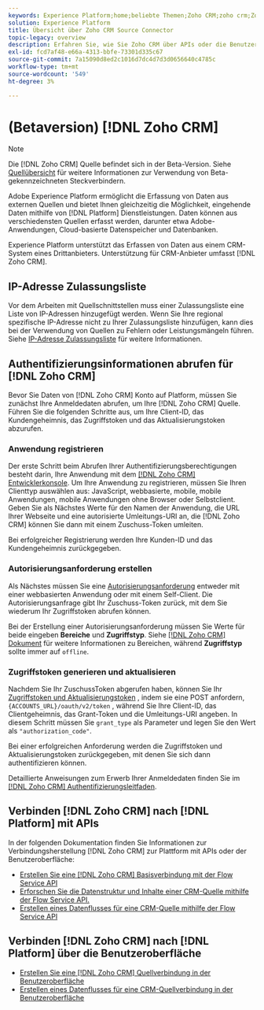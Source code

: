 ```yaml
---
keywords: Experience Platform;home;beliebte Themen;Zoho CRM;zoho crm;Zoho;Zoho
solution: Experience Platform
title: Übersicht über Zoho CRM Source Connector
topic-legacy: overview
description: Erfahren Sie, wie Sie Zoho CRM über APIs oder die Benutzeroberfläche mit Adobe Experience Platform verbinden.
exl-id: fcd7af48-e66a-4313-bbfe-73301d335c67
source-git-commit: 7a15090d8ed2c1016d7dc4d7d3d0656640c4785c
workflow-type: tm+mt
source-wordcount: '549'
ht-degree: 3%

---
```


# (Betaversion) [!DNL Zoho CRM]

>[!NOTE]
>
>Die [!DNL Zoho CRM] Quelle befindet sich in der Beta-Version. Siehe [Quellübersicht](../../home.md#terms-and-conditions) für weitere Informationen zur Verwendung von Beta-gekennzeichneten Steckverbindern.

Adobe Experience Platform ermöglicht die Erfassung von Daten aus externen Quellen und bietet Ihnen gleichzeitig die Möglichkeit, eingehende Daten mithilfe von [!DNL Platform] Dienstleistungen. Daten können aus verschiedensten Quellen erfasst werden, darunter etwa Adobe-Anwendungen, Cloud-basierte Datenspeicher und Datenbanken.

Experience Platform unterstützt das Erfassen von Daten aus einem CRM-System eines Drittanbieters. Unterstützung für CRM-Anbieter umfasst [!DNL Zoho CRM].

## IP-Adresse Zulassungsliste

Vor dem Arbeiten mit Quellschnittstellen muss einer Zulassungsliste eine Liste von IP-Adressen hinzugefügt werden. Wenn Sie Ihre regional spezifische IP-Adresse nicht zu Ihrer Zulassungsliste hinzufügen, kann dies bei der Verwendung von Quellen zu Fehlern oder Leistungsmängeln führen. Siehe [IP-Adresse Zulassungsliste](../../ip-address-allow-list.md) für weitere Informationen.

## Authentifizierungsinformationen abrufen für [!DNL Zoho CRM]

Bevor Sie Daten von [!DNL Zoho CRM] Konto auf Platform, müssen Sie zunächst Ihre Anmeldedaten abrufen, um Ihre [!DNL Zoho CRM] Quelle. Führen Sie die folgenden Schritte aus, um Ihre Client-ID, das Kundengeheimnis, das Zugriffstoken und das Aktualisierungstoken abzurufen.

### Anwendung registrieren

Der erste Schritt beim Abrufen Ihrer Authentifizierungsberechtigungen besteht darin, Ihre Anwendung mit dem [[!DNL Zoho CRM] Entwicklerkonsole](https://accounts.zoho.com/). Um Ihre Anwendung zu registrieren, müssen Sie Ihren Clienttyp auswählen aus: JavaScript, webbasierte, mobile, mobile Anwendungen, mobile Anwendungen ohne Browser oder Selbstclient. Geben Sie als Nächstes Werte für den Namen der Anwendung, die URL Ihrer Webseite und eine autorisierte Umleitungs-URI an, die [!DNL Zoho CRM] können Sie dann mit einem Zuschuss-Token umleiten.

Bei erfolgreicher Registrierung werden Ihre Kunden-ID und das Kundengeheimnis zurückgegeben.

### Autorisierungsanforderung erstellen

Als Nächstes müssen Sie eine [Autorisierungsanforderung](https://www.zoho.com/crm/developer/docs/api/v2/auth-request.html) entweder mit einer webbasierten Anwendung oder mit einem Self-Client. Die Autorisierungsanfrage gibt Ihr Zuschuss-Token zurück, mit dem Sie wiederum Ihr Zugriffstoken abrufen können.

Bei der Erstellung einer Autorisierungsanforderung müssen Sie Werte für beide eingeben **Bereiche** und **Zugriffstyp**. Siehe [[!DNL Zoho CRM] Dokument](https://www.zoho.com/crm/developer/docs/api/v2/scopes.html) für weitere Informationen zu Bereichen, während **Zugriffstyp** sollte immer auf `offline`.

### Zugriffstoken generieren und aktualisieren

Nachdem Sie Ihr ZuschussToken abgerufen haben, können Sie Ihr [Zugriffstoken und Aktualisierungstoken](https://www.zoho.com/crm/developer/docs/api/v2/access-refresh.html) , indem sie eine POST anfordern, `{ACCOUNTS_URL}/oauth/v2/token` , während Sie Ihre Client-ID, das Clientgeheimnis, das Grant-Token und die Umleitungs-URI angeben. In diesem Schritt müssen Sie `grant_type` als Parameter und legen Sie den Wert als `"authorization_code"`.

Bei einer erfolgreichen Anforderung werden die Zugriffstoken und Aktualisierungstoken zurückgegeben, mit denen Sie sich dann authentifizieren können.

Detaillierte Anweisungen zum Erwerb Ihrer Anmeldedaten finden Sie im [[!DNL Zoho CRM] Authentifizierungsleitfaden](https://www.zoho.com/crm/developer/docs/api/v2/oauth-overview.html).

## Verbinden [!DNL Zoho CRM] nach [!DNL Platform] mit APIs

In der folgenden Dokumentation finden Sie Informationen zur Verbindungsherstellung [!DNL Zoho CRM] zur Plattform mit APIs oder der Benutzeroberfläche:

- [Erstellen Sie eine [!DNL Zoho CRM] Basisverbindung mit der Flow Service API](../../tutorials/api/create/crm/zoho.md)
- [Erforschen Sie die Datenstruktur und Inhalte einer CRM-Quelle mithilfe der Flow Service API.](../../tutorials/api/explore/crm.md)
- [Erstellen eines Datenflusses für eine CRM-Quelle mithilfe der Flow Service API](../../tutorials/api/collect/crm.md)

## Verbinden [!DNL Zoho CRM] nach [!DNL Platform] über die Benutzeroberfläche

- [Erstellen Sie eine [!DNL Zoho CRM] Quellverbindung in der Benutzeroberfläche](../../tutorials/ui/create/crm/zoho.md)
- [Erstellen eines Datenflusses für eine CRM-Quellverbindung in der Benutzeroberfläche](../../tutorials/ui/dataflow/crm.md)
